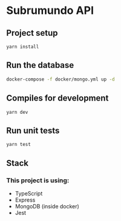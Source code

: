 # Subrumundo API

## Project setup
```
yarn install
```

## Run the database
```bash
docker-compose -f docker/mongo.yml up -d
```

## Compiles for development
```
yarn dev
```

## Run unit tests
```
yarn test
```

## Stack
### This project is using:
 - TypeScript
 - Express
 - MongoDB (inside docker)
 - Jest